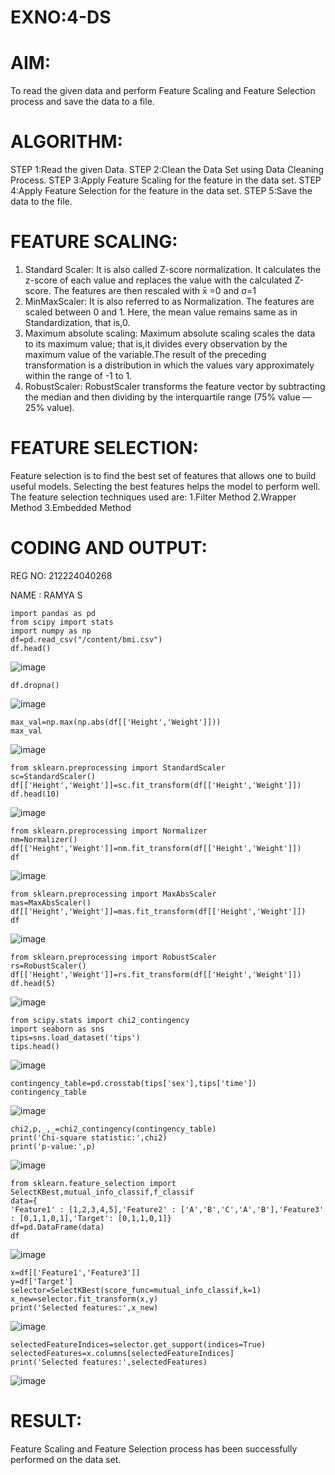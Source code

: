 # EXNO:4-DS
# AIM:
To read the given data and perform Feature Scaling and Feature Selection process and save the
data to a file.

# ALGORITHM:
STEP 1:Read the given Data.
STEP 2:Clean the Data Set using Data Cleaning Process.
STEP 3:Apply Feature Scaling for the feature in the data set.
STEP 4:Apply Feature Selection for the feature in the data set.
STEP 5:Save the data to the file.

# FEATURE SCALING:
1. Standard Scaler: It is also called Z-score normalization. It calculates the z-score of each value and replaces the value with the calculated Z-score. The features are then rescaled with x̄ =0 and σ=1
2. MinMaxScaler: It is also referred to as Normalization. The features are scaled between 0 and 1. Here, the mean value remains same as in Standardization, that is,0.
3. Maximum absolute scaling: Maximum absolute scaling scales the data to its maximum value; that is,it divides every observation by the maximum value of the variable.The result of the preceding transformation is a distribution in which the values vary approximately within the range of -1 to 1.
4. RobustScaler: RobustScaler transforms the feature vector by subtracting the median and then dividing by the interquartile range (75% value — 25% value).

# FEATURE SELECTION:
Feature selection is to find the best set of features that allows one to build useful models. Selecting the best features helps the model to perform well.
The feature selection techniques used are:
1.Filter Method
2.Wrapper Method
3.Embedded Method

# CODING AND OUTPUT:
REG NO: 212224040268

NAME  : RAMYA S
```
import pandas as pd
from scipy import stats
import numpy as np
df=pd.read_csv("/content/bmi.csv")
df.head()
```
![image](https://github.com/user-attachments/assets/46d6d289-c5f1-4f31-adac-0b03188739fe)
```
df.dropna()
```
![image](https://github.com/user-attachments/assets/df453fa7-10f8-4865-9a0c-584c3d228a12)
```
max_val=np.max(np.abs(df[['Height','Weight']]))
max_val
```

![image](https://github.com/user-attachments/assets/974ae56a-37ef-42fd-aa9d-d4940947acdb)
```
from sklearn.preprocessing import StandardScaler
sc=StandardScaler()
df[['Height','Weight']]=sc.fit_transform(df[['Height','Weight']])
df.head(10)
```

![image](https://github.com/user-attachments/assets/31077882-ac5a-4b01-a89a-aae4d5101026)
```
from sklearn.preprocessing import Normalizer
nm=Normalizer()
df[['Height','Weight']]=nm.fit_transform(df[['Height','Weight']])
df
```
![image](https://github.com/user-attachments/assets/63b5e19e-0eea-47b3-9060-111485f771cc)
```
from sklearn.preprocessing import MaxAbsScaler
mas=MaxAbsScaler()
df[['Height','Weight']]=mas.fit_transform(df[['Height','Weight']])
df
```
![image](https://github.com/user-attachments/assets/3c0e2181-fe26-4963-924b-4e53fe212459)
```
from sklearn.preprocessing import RobustScaler
rs=RobustScaler()
df[['Height','Weight']]=rs.fit_transform(df[['Height','Weight']])
df.head(5)
```
![image](https://github.com/user-attachments/assets/f28e85e4-5c10-4b71-a3cd-38c865dc5874)
```
from scipy.stats import chi2_contingency
import seaborn as sns
tips=sns.load_dataset('tips')
tips.head()
```
![image](https://github.com/user-attachments/assets/97091902-df55-4571-8fbe-8d1d6da034db)
```
contingency_table=pd.crosstab(tips['sex'],tips['time'])
contingency_table
```
![image](https://github.com/user-attachments/assets/bf8ed155-d73d-4934-9577-5ff566fe3ee5)
```
chi2,p,_,_=chi2_contingency(contingency_table)
print('Chi-square statistic:',chi2)
print('p-value:',p)
```
![image](https://github.com/user-attachments/assets/70ecc174-0746-4a67-bcbe-dc93b460fb56)
```
from sklearn.feature_selection import SelectKBest,mutual_info_classif,f_classif
data={
'Feature1' : [1,2,3,4,5],'Feature2' : ['A','B','C','A','B'],'Feature3' : [0,1,1,0,1],'Target': [0,1,1,0,1]}
df=pd.DataFrame(data)
df
```
![image](https://github.com/user-attachments/assets/183b8adf-af0c-4635-91ea-ea588908e9a4)
```
x=df[['Feature1','Feature3']]
y=df['Target']
selector=SelectKBest(score_func=mutual_info_classif,k=1)
x_new=selector.fit_transform(x,y)
print('Selected features:',x_new)
```
![image](https://github.com/user-attachments/assets/552c6986-5636-4c85-bb29-959672154030)
```
selectedFeatureIndices=selector.get_support(indices=True)
selectedFeatures=x.columns[selectedFeatureIndices]
print('Selected features:',selectedFeatures)
```
![image](https://github.com/user-attachments/assets/31c1f21c-fd34-4890-9200-bf51765ad0eb)

# RESULT:
Feature Scaling and Feature Selection process has been successfully performed on the data set.
